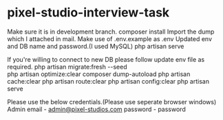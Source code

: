 # pixel-studio-interview-task
Make sure it is in development branch.
composer install
Import the dump which I attached in mail.
Make use of .env.example as .env
Updated env and DB name and password.(I used MySQL)
php artisan serve

If you're willing to connect to new DB please follow
update env file as required.
php artisan migrate:fresh --seed    
php artisan optimize:clear
composer dump-autoload
php artisan cache:clear
php artisan route:clear
php artisan config:clear
php artisan serve

Please use the below credentials.(Please use seperate browser windows)
Admin
email - admin@pixel-studios.com
password - password

